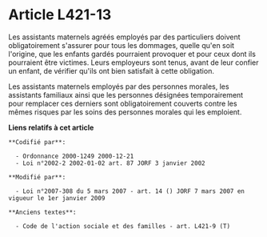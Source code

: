 # Article L421-13

Les assistants maternels agréés employés par des particuliers doivent obligatoirement s'assurer pour tous les dommages,
quelle qu'en soit l'origine, que les enfants gardés pourraient provoquer et pour ceux dont ils pourraient être victimes.
Leurs employeurs sont tenus, avant de leur confier un enfant, de vérifier qu'ils ont bien satisfait à cette obligation.

Les assistants maternels employés par des personnes morales, les assistants familiaux ainsi que les personnes désignées
temporairement pour remplacer ces derniers sont obligatoirement couverts contre les mêmes risques par les soins des personnes
morales qui les emploient.

**Liens relatifs à cet article**

	**Codifié par**:

	  - Ordonnance 2000-1249 2000-12-21
	  - Loi n°2002-2 2002-01-02 art. 87 JORF 3 janvier 2002

	**Modifié par**:

	  - Loi n°2007-308 du 5 mars 2007 - art. 14 () JORF 7 mars 2007 en vigueur le 1er janvier 2009

	**Anciens textes**:

	  - Code de l'action sociale et des familles - art. L421-9 (T)
